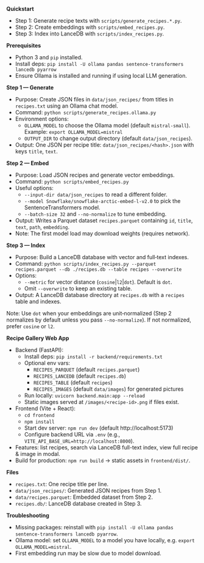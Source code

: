 **Quickstart**
- Step 1: Generate recipe texts with `scripts/generate_recipes.*.py`.
- Step 2: Create embeddings with `scripts/embed_recipes.py`.
- Step 3: Index into LanceDB with `scripts/index_recipes.py`.

**Prerequisites**
- Python 3 and `pip` installed.
- Install deps: `pip install -U ollama pandas sentence-transformers lancedb pyarrow`
- Ensure Ollama is installed and running if using local LLM generation.

**Step 1 — Generate**
- Purpose: Create JSON files in `data/json_recipes/` from titles in `recipes.txt` using an Ollama chat model.
- Command: `python scripts/generate_recipes.ollama.py`
- Environment options:
  - `OLLAMA_MODEL` to choose the Ollama model (default `mistral-small`). Example: ``export OLLAMA_MODEL=mistral``
  - `OUTPUT_DIR` to change output directory (default `data/json_recipes`).
- Output: One JSON per recipe title: `data/json_recipes/<hash>.json` with keys `title`, `text`.

**Step 2 — Embed**
- Purpose: Load JSON recipes and generate vector embeddings.
- Command: `python scripts/embed_recipes.py`
- Useful options:
  - `--input-dir data/json_recipes` to read a different folder.
  - `--model Snowflake/snowflake-arctic-embed-l-v2.0` to pick the SentenceTransformers model.
  - `--batch-size 32` and `--no-normalize` to tune embedding.
- Output: Writes a Parquet dataset `recipes.parquet` containing `id`, `title`, `text`, `path`, `embedding`.
- Note: The first model load may download weights (requires network).

**Step 3 — Index**
- Purpose: Build a LanceDB database with vector and full‑text indexes.
- Command: `python scripts/index_recipes.py --parquet recipes.parquet --db ./recipes.db --table recipes --overwrite`
- Options:
  - `--metric` for vector distance (`cosine`|`l2`|`dot`). Default is `dot`.
  - Omit `--overwrite` to keep an existing table.
- Output: A LanceDB database directory at `recipes.db` with a `recipes` table and indexes.

Note: Use `dot` when your embeddings are unit‑normalized (Step 2 normalizes by default unless you pass `--no-normalize`). If not normalized, prefer `cosine` or `l2`.

**Recipe Gallery Web App**
- Backend (FastAPI):
  - Install deps: `pip install -r backend/requirements.txt`
  - Optional env vars:
    - `RECIPES_PARQUET` (default `recipes.parquet`)
    - `RECIPES_LANCEDB` (default `recipes.db`)
    - `RECIPES_TABLE` (default `recipes`)
    - `RECIPES_IMAGES` (default `data/images`) for generated pictures
  - Run locally: `uvicorn backend.main:app --reload`
  - Static images served at `/images/<recipe-id>.png` if files exist.
- Frontend (Vite + React):
  - `cd frontend`
  - `npm install`
  - Start dev server: `npm run dev` (default http://localhost:5173)
  - Configure backend URL via `.env` (e.g., `VITE_API_BASE_URL=http://localhost:8000`).
- Features: list recipes, search via LanceDB full-text index, view full recipe & image in modal.
- Build for production: `npm run build` → static assets in `frontend/dist/`.

**Files**
- `recipes.txt`: One recipe title per line.
- `data/json_recipes/`: Generated JSON recipes from Step 1.
- `data/recipes.parquet`: Embedded dataset from Step 2.
- `recipes.db/`: LanceDB database created in Step 3.

**Troubleshooting**
- Missing packages: reinstall with `pip install -U ollama pandas sentence-transformers lancedb pyarrow`.
- Ollama model: set `OLLAMA_MODEL` to a model you have locally, e.g. ``export OLLAMA_MODEL=mistral``.
- First embedding run may be slow due to model download.
